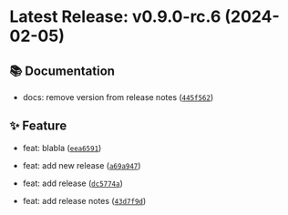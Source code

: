 



# Latest Release: v0.9.0-rc.6 (2024-02-05)

## 📚 Documentation

* docs: remove version from release notes ([`445f562`](https://github.com/ibiscp/simple_python/commit/445f56211a9549658863b4f2a755b7eff7a23090))


## ✨ Feature

* feat: blabla ([`eea6591`](https://github.com/ibiscp/simple_python/commit/eea65912c6cdf21c72fe7764f73c552d58a63721))

* feat: add new release ([`a69a947`](https://github.com/ibiscp/simple_python/commit/a69a9475d3e88ebf34de08d85807ee9634b616f4))

* feat: add release ([`dc5774a`](https://github.com/ibiscp/simple_python/commit/dc5774a67ca3f9e0f3393fb54281d016535fc048))

* feat: add release notes ([`43d7f9d`](https://github.com/ibiscp/simple_python/commit/43d7f9dd342e83e963ab918a507a69b3c00af33e))




